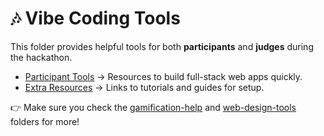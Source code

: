 # 🎶 Vibe Coding Tools

This folder provides helpful tools for both **participants** and **judges** during the hackathon.  

- [Participant Tools](./participant-tools.md) → Resources to build full-stack web apps quickly.    
- [Extra Resources](./resources.md) → Links to tutorials and guides for setup.

👉 Make sure you check the [gamification-help](../gamification-help) and [web-design-tools](../web-design-tools) folders for more!
